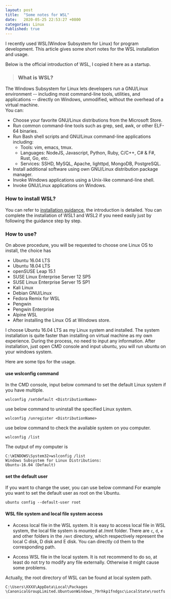 ```yaml
---
layout: post
title:  "Some notes for WSL"
date:   2020-05-25 22:53:27 +0800
categories: Linux
Published: true
---
```

I recently used WSL(Window Subsystem for Linux) for program development. This article gives some short notes for the WSL installation and usage. 

Below is the official introduction of WSL, I copied it here as a startup.

> ### What is WSL?   
The Windows Subsystem for Linux lets developers run a GNU/Linux environment -- including most command-line tools, utilities, and applications -- directly on Windows, unmodified, without the overhead of a virtual machine.   
You can:   
+ Choose your favorite GNU/Linux distributions from the Microsoft Store.
+ Run common command-line tools such as grep, sed, awk, or other ELF-64 binaries.
+ Run Bash shell scripts and GNU/Linux command-line applications including:   
  + Tools: vim, emacs, tmux.    
  + Languages: NodeJS, Javascript, Python, Ruby, C/C++, C# & F#, Rust, Go, etc.    
  + Services: SSHD, MySQL, Apache, lighttpd, MongoDB, PostgreSQL.   
+ Install additional software using own GNU/Linux distribution package manager.
+ Invoke Windows applications using a Unix-like command-line shell.
+ Invoke GNU/Linux applications on Windows.

### How to install WSL?
You can refer to [installation guidance](https://docs.microsoft.com/en-us/windows/wsl/install-win10), the introduction is detailed. You can complete the installation of WSL1 and WSL2 if you need easily just by following the guidance step by step. 

### How to use?
On above procedure, you will be requested to choose one Linux OS to install, the choice has 
+ Ubuntu 16.04 LTS
+ Ubuntu 18.04 LTS
+ openSUSE Leap 15.1
+ SUSE Linux Enterprise Server 12 SP5
+ SUSE Linux Enterprise Server 15 SP1
+ Kali Linux
+ Debian GNU/Linux
+ Fedora Remix for WSL
+ Pengwin
+ Pengwin Enterprise
+ Alpine WSL
+ After installing the Linux OS at Windows store.

I choose Ubuntu 16.04 LTS as my Linux system and installed. The system installation is quite faster than installing on virtual machine as my  own experience. During the process, no need to input any information. 
After installation, just open CMD console and input ubuntu, you will run ubuntu on your windows system. 

Here are some tips for the usage.

#### use wslconfig command
In the CMD console, input below command to set the default Linux system if you have multiple.
```
wslconfig /setdefault <DistributionName>
```
use below command to uninstall the specified Linux system.
```
wslconfig /unregister <DistributionName>
```
use below command to check the available system on you computer.
```
wslconfig /list
```
The output of my computer is  
```
C:\WINDOWS\System32>wslconfig /list
Windows Subsystem for Linux Distributions:
Ubuntu-16.04 (Default)
```

#### set the default user
If you want to change the user, you can use below command 
For example you want to set the default user as root on the Ubuntu.
```
ubuntu config --default-user root
```

#### WSL file system and local file system access
+ Access local file in the WSL system. 
It is easy to access local file in WSL system, the local file system is mounted at /mnt folder. There are `c`, `d`, `e` and other folders in the `/mnt` directory, which respectively represent the local C disk, D disk and E disk. You can directly cd them to the corresponding path.

+ Access WSL file in the local system. 
It is not recommend to do so, at least do not try to modify any file externally. Otherwise it might cause some problems.

Actually, the root directory of WSL can be found at local system path.
```
C:\Users\XXXX\AppData\Local\Packages
\CanonicalGroupLimited.UbuntuonWindows_79rhkp1fndgsc\LocalState\rootfs
```

